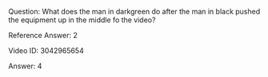 Question: What does the man in darkgreen do after the man in black pushed the equipment up in the middle fo the video?

Reference Answer: 2

Video ID: 3042965654

Answer: 4

